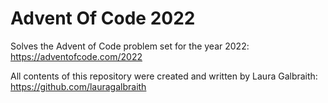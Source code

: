 # Advent Of Code 2022

Solves the Advent of Code problem set for the year 2022: https://adventofcode.com/2022

All contents of this repository were created and written by Laura Galbraith: https://github.com/lauragalbraith
